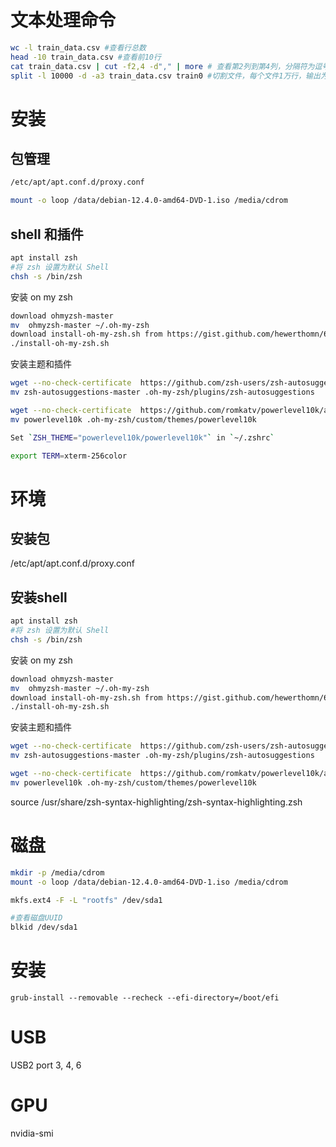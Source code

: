 
# 文本处理命令

```bash
wc -l train_data.csv #查看行总数
head -10 train_data.csv #查看前10行
cat train_data.csv | cut -f2,4 -d"," | more # 查看第2列到第4列，分隔符为逗号
split -l 10000 -d -a3 train_data.csv train0 #切割文件，每个文件1万行，输出为train0xxx
```

# 安装

## 包管理

```bash
/etc/apt/apt.conf.d/proxy.conf

mount -o loop /data/debian-12.4.0-amd64-DVD-1.iso /media/cdrom

```

## shell 和插件

```bash
apt install zsh
#将 zsh 设置为默认 Shell
chsh -s /bin/zsh
```

安装 on my zsh
```bash
download ohmyzsh-master
mv  ohmyzsh-master ~/.oh-my-zsh
download install-oh-my-zsh.sh from https://gist.github.com/hewerthomn/65bb351bf950470f6c9e6aba8c0c04f1
./install-oh-my-zsh.sh

```

安装主题和插件

```bash
wget --no-check-certificate  https://github.com/zsh-users/zsh-autosuggestions/archive/refs/heads/master.zip
mv zsh-autosuggestions-master .oh-my-zsh/plugins/zsh-autosuggestions

wget --no-check-certificate  https://github.com/romkatv/powerlevel10k/archive/refs/heads/master.zip
mv powerlevel10k .oh-my-zsh/custom/themes/powerlevel10k

Set `ZSH_THEME="powerlevel10k/powerlevel10k"` in `~/.zshrc`

export TERM=xterm-256color

```


# 环境
## 安装包
/etc/apt/apt.conf.d/proxy.conf

## 安装shell

```bash
apt install zsh
#将 zsh 设置为默认 Shell
chsh -s /bin/zsh
```

安装 on my zsh
```bash
download ohmyzsh-master
mv  ohmyzsh-master ~/.oh-my-zsh
download install-oh-my-zsh.sh from https://gist.github.com/hewerthomn/65bb351bf950470f6c9e6aba8c0c04f1
./install-oh-my-zsh.sh

```


安装主题和插件

```bash
wget --no-check-certificate  https://github.com/zsh-users/zsh-autosuggestions/archive/refs/heads/master.zip
mv zsh-autosuggestions-master .oh-my-zsh/plugins/zsh-autosuggestions

wget --no-check-certificate  https://github.com/romkatv/powerlevel10k/archive/refs/heads/master.zip
mv powerlevel10k .oh-my-zsh/custom/themes/powerlevel10k

```


source /usr/share/zsh-syntax-highlighting/zsh-syntax-highlighting.zsh


# 磁盘

```bash
mkdir -p /media/cdrom
mount -o loop /data/debian-12.4.0-amd64-DVD-1.iso /media/cdrom

mkfs.ext4 -F -L "rootfs" /dev/sda1

#查看磁盘UUID
blkid /dev/sda1

```



# 安装

```
grub-install --removable --recheck --efi-directory=/boot/efi

```



# USB

USB2 port 3, 4, 6


# GPU

nvidia-smi